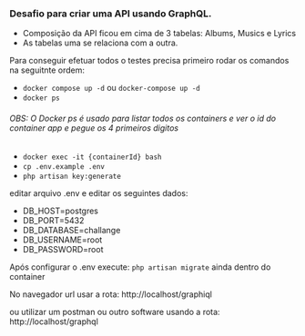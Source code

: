 ### Desafio para criar uma API usando GraphQL.

- Composição da API ficou em cima de 3 tabelas: Albums, Musics e Lyrics
- As tabelas uma se relaciona com a outra.

Para conseguir efetuar todos o testes precisa primeiro rodar os comandos na seguitnte ordem:
- `docker compose up -d` ou `docker-compose up -d`
- `docker ps` 
###### OBS: O Docker ps é usado para listar todos os containers e ver o id do container app e pegue os 4 primeiros digitos
- `docker exec -it {containerId} bash`
- `cp .env.example .env`
- `php artisan key:generate` 

editar arquivo .env e editar os seguintes dados:
- DB_HOST=postgres
- DB_PORT=5432
- DB_DATABASE=challange
- DB_USERNAME=root
- DB_PASSWORD=root

Após configurar o .env execute: `php artisan migrate` ainda dentro do container


No navegador url usar a rota: http://localhost/graphiql

ou utilizar um postman ou outro software usando a rota: http://localhost/graphql
